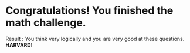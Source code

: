 # Congratulations! You finished the math challenge.  

Result : You think very logically and you are very good at these questions. **HARVARD!**